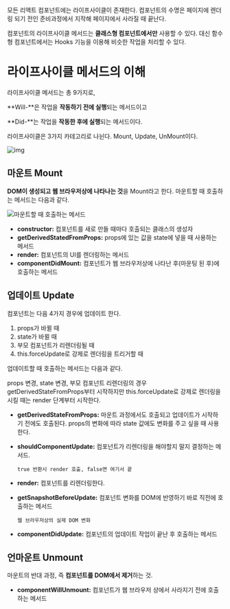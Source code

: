 모든 리액트 컴포넌트에는 라이프사이클이 존재한다. 컴포넌트의 수명은 페이지에 렌더링 되기 전인 준비과정에서 지작해 페이지에서 사라질 때 끝난다.

컴포넌트의 라이프사이클 메서드는 **클래스형 컴포넌트에서만** 사용할 수 있다. 대신 함수형 컴포넌트에서는 Hooks 기능을 이용해 비슷한 작업을 처리할 수 있다.

# 라이프사이클 메서드의 이해

라이프사이클 메서드는 총 9가지로, 

**Will-**은 작업을 **작동하기 전에 실행**되는 메서드이고

**Did-**는 작업을 **작동한 후에 실행**되는 메서드이다.

라이프사이클은 3가지 카테고리로 나뉜다. Mount, Update, UnMount이다.

![img](https://thebook.io/img/006946/140.jpg)

## 마운트 Mount

**DOM이 생성되고 웹 브라우저상에 나타나는 것**을 Mount라고 한다. 마운트할 때 호출하는 메서드는 다음과 같다.

![마운트할 때 호출하는 메서드](https://thebook.io/img/006946/141.jpg)

- **constructor:** 컴포넌트를 새로 만들 때마다 호출되는 클래스의 생성자
- **getDerivedStatedFromProps:** props에 있는 값을 state에 넣을 때 사용하는 메서드
- **render:** 컴포넌트의 UI를 렌더링하는 메서드
- **componentDidMount:** 컴포넌트가 웹 브라우저상에 나타난 후(마운팅 된 후)에 호출하는 메서드

## 업데이트 Update

컴포넌트는 다음 4가지 경우에 업데이트 한다.

1. props가 바뀔 때
2. state가 바뀔 때
3. 부모 컴포넌트가 리렌더링될 때
4. this.forceUpdate로 강제로 렌더링을 트리거할 때

업데이트할 때 호출하는 메서드는 다음과 같다.

props 변경, state 변경, 부모 컴포넌트 리렌더링의 경우 getDerivedStateFromProps부터 시작하지만 this.forceUpdate로 강제로 렌더링을 시킬 때는 render 단계부터 시작한다.

- **getDerivedStateFromProps:** 마운트 과정에서도 호출되고 업데이트가 시작하기 전에도 호출된다. props의 변화에 따라 state 값에도 변화를 주고 싶을 때 사용한다.

- **shouldComponentUpdate:** 컴포넌트가 리렌더링을 해야할지 말지 결정하는 메서드.

  `true 반환시 render 호출, false면 여기서 끝`

- **render:** 컴포넌트를 리렌더링한다.

- **getSnapshotBeforeUpdate:** 컴포넌트 변화를 DOM에 반영하기 바로 직전에 호출하는 메서드

  `웹 브라우저상의 실제 DOM 변화`

- **componentDidUpdate:** 컴포넌트의 업데이트 작업이 끝난 후 호출하는 메서드

## 언마운트 Unmount

마운트의 반대 과정, 즉 **컴포넌트를 DOM에서 제거**하는 것.

* **componentWillUnmount:** 컴포넌트가 웹 브라우저 상에서 사라지기 전에 호출하는 메서드